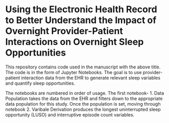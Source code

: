# Using the Electronic Health Record to Better Understand the Impact of Overnight Provider-Patient Interactions on Overnight Sleep Opportunities
This repository contains code used in the manuscript with the above title. The code is in the form of Jupyter Notebooks. The goal is to use provider-patient interaction data from the EHR to generate relevant sleep variables and quantify sleep opportunities.


The notebooks are numbered in order of usage. The first notebook- 1. Data Population takes the data from the EHR and filters down to the appropriate data population for this study. Once the population is set, moving through notebook 2. Varibale Derivation produces the longest uninterrupted sleep opportunity (LUSO) and interruptive episode count variables.

